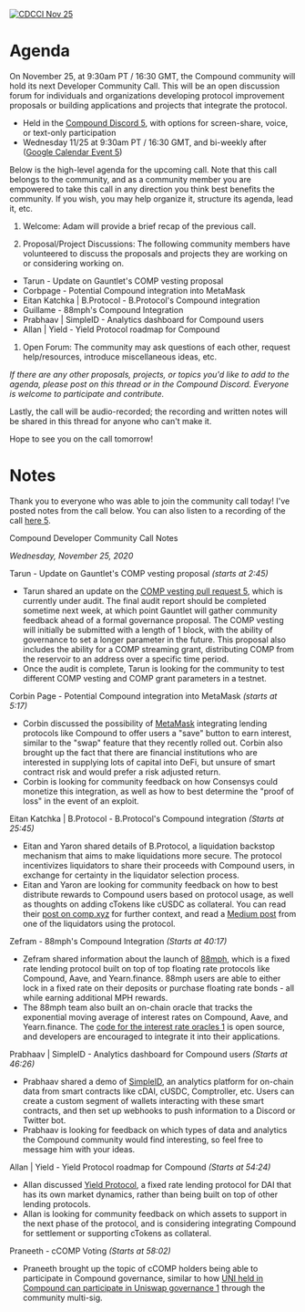[![CDCCl Nov 25](https://aws1.discourse-cdn.com/standard17/uploads/compoundcommunity/optimized/1X/a9128e1980f0a2bb6fe28e2eb8926074052ae4ee_2_690x388.jpeg)](https://aws1.discourse-cdn.com/standard17/uploads/compoundcommunity/original/1X/a9128e1980f0a2bb6fe28e2eb8926074052ae4ee.jpeg "CDCCl Nov 25")

# Agenda

On November 25, at 9:30am PT / 16:30 GMT, the Compound community will hold its next Developer Community Call. This will be an open discussion forum for individuals and organizations developing protocol improvement proposals or building applications and projects that integrate the protocol.

-   Held in the [Compound Discord 5](https://compound.finance/discord), with options for screen-share, voice, or text-only participation
-   Wednesday 11/25 at 9:30am PT / 16:30 GMT, and bi-weekly after ([Google Calendar Event 5](https://calendar.google.com/event?action=TEMPLATE&tmeid=MGZsbTRob2s5dTFrazM5b2Q0bTNlbWpmNjVfMjAyMDExMjVUMTczMDAwWiBjX2xtaDN1cHM0M3I5MnU1ODJwczYwZ202aW8wQGc&tmsrc=c_lmh3ups43r92u582ps60gm6io0%40group.calendar.google.com))

Below is the high-level agenda for the upcoming call. Note that this call belongs to the community, and as a community member you are empowered to take this call in any direction you think best benefits the community. If you wish, you may help organize it, structure its agenda, lead it, etc.

1.  Welcome: Adam will provide a brief recap of the previous call.

2.  Proposal/Project Discussions: The following community members have volunteered to discuss the proposals and projects they are working on or considering working on.

-   Tarun - Update on Gauntlet's COMP vesting proposal
-   Corbpage - Potential Compound integration into MetaMask
-   Eitan Katchka | B.Protocol - B.Protocol's Compound integration
-   Guillame - 88mph's Compound Integration
-   Prabhaav | SimpleID - Analytics dashboard for Compound users
-   Allan | Yield - Yield Protocol roadmap for Compound

1.  Open Forum: The community may ask questions of each other, request help/resources, introduce miscellaneous ideas, etc.

*If there are any other proposals, projects, or topics you'd like to add to the agenda, please post on this thread or in the Compound Discord. Everyone is welcome to participate and contribute.*

Lastly, the call will be audio-recorded; the recording and written notes will be shared in this thread for anyone who can't make it.

Hope to see you on the call tomorrow!

# Notes

Thank you to everyone who was able to join the community call today! I've posted notes from the call below. You can also listen to a recording of the call [here 5](https://drive.google.com/file/d/1A_MbJqKhS2iKP1EOgBKaBswZ2Pdz2QKN/view?usp=sharing).

Compound Developer Community Call Notes

*Wednesday, November 25, 2020*

Tarun - Update on Gauntlet's COMP vesting proposal *(starts at 2:45)*

-   Tarun shared an update on the [COMP vesting pull request 5](https://github.com/compound-finance/compound-protocol/pull/71), which is currently under audit. The final audit report should be completed sometime next week, at which point Gauntlet will gather community feedback ahead of a formal governance proposal. The COMP vesting will initially be submitted with a length of 1 block, with the ability of governance to set a longer parameter in the future. This proposal also includes the ability for a COMP streaming grant, distributing COMP from the reservoir to an address over a specific time period.
-   Once the audit is complete, Tarun is looking for the community to test different COMP vesting and COMP grant parameters in a testnet.

Corbin Page - Potential Compound integration into MetaMask *(starts at 5:17)*

-   Corbin discussed the possibility of [MetaMask](https://metamask.io/) integrating lending protocols like Compound to offer users a "save" button to earn interest, similar to the "swap" feature that they recently rolled out. Corbin also brought up the fact that there are financial institutions who are interested in supplying lots of capital into DeFi, but unsure of smart contract risk and would prefer a risk adjusted return.
-   Corbin is looking for community feedback on how Consensys could monetize this integration, as well as how to best determine the "proof of loss" in the event of an exploit.

Eitan Katchka | B.Protocol - B.Protocol's Compound integration *(Starts at 25:45)*

-   Eitan and Yaron shared details of B.Protocol, a liquidation backstop mechanism that aims to make liquidations more secure. The protocol incentivizes liquidators to share their proceeds with Compound users, in exchange for certainty in the liquidator selection process.
-   Eitan and Yaron are looking for community feedback on how to best distribute rewards to Compound users based on protocol usage, as well as thoughts on adding cTokens like cUSDC as collateral. You can read their [post on comp.xyz](https://www.comp.xyz/t/introducing-b-protocol-integration-tomorrow-at-compounds-dev-community-call/619) for further context, and read a [Medium post](https://medium.com/b-protocol/how-kyber-uses-b-protocol-and-fpr-as-a-professional-defi-backstop-8d54573c4296) from one of the liquidators using the protocol.

Zefram - 88mph's Compound Integration *(Starts at 40:17)*

-   Zefram shared information about the launch of [88mph](https://88mph.app/deposits), which is a fixed rate lending protocol built on top of top floating rate protocols like Compound, Aave, and Yearn.finance. 88mph users are able to either lock in a fixed rate on their deposits or purchase floating rate bonds - all while earning additional MPH rewards.
-   The 88mph team also built an on-chain oracle that tracks the exponential moving average of interest rates on Compound, Aave, and Yearn.finance. The [code for the interest rate oracles 1](https://github.com/88mphapp/88mph-contracts/blob/master/contracts/models/interest-oracle/EMAOracle.sol) is open source, and developers are encouraged to integrate it into their applications.

Prabhaav | SimpleID - Analytics dashboard for Compound users *(Starts at 46:26)*

-   Prabhaav shared a demo of [SimpleID](https://www.simpleid.xyz/), an analytics platform for on-chain data from smart contracts like cDAI, cUSDC, Comptroller, etc. Users can create a custom segment of wallets interacting with these smart contracts, and then set up webhooks to push information to a Discord or Twitter bot.
-   Prabhaav is looking for feedback on which types of data and analytics the Compound community would find interesting, so feel free to message him with your ideas.

Allan | Yield - Yield Protocol roadmap for Compound *(Starts at 54:24)*

-   Allan discussed [Yield Protocol](https://yield.is/), a fixed rate lending protocol for DAI that has its own market dynamics, rather than being built on top of other lending protocols.
-   Allan is looking for community feedback on which assets to support in the next phase of the protocol, and is considering integrating Compound for settlement or supporting cTokens as collateral.

Praneeth - cCOMP Voting *(Starts at 58:02)*

-   Praneeth brought up the topic of cCOMP holders being able to participate in Compound governance, similar to how [UNI held in Compound can participate in Uniswap governance 1](https://compound.finance/governance/proposals/29) through the community multi-sig.